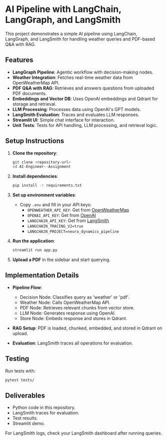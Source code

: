 # AI Pipeline with LangChain, LangGraph, and LangSmith

This project demonstrates a simple AI pipeline using LangChain, LangGraph, and LangSmith for handling weather queries and PDF-based Q&A with RAG.

## Features

- **LangGraph Pipeline**: Agentic workflow with decision-making nodes.
- **Weather Integration**: Fetches real-time weather data from OpenWeatherMap API.
- **PDF Q&A with RAG**: Retrieves and answers questions from uploaded PDF documents.
- **Embeddings and Vector DB**: Uses OpenAI embeddings and Qdrant for storage and retrieval.
- **LLM Processing**: Processes data using OpenAI's GPT models.
- **LangSmith Evaluation**: Traces and evaluates LLM responses.
- **Streamlit UI**: Simple chat interface for interaction.
- **Unit Tests**: Tests for API handling, LLM processing, and retrieval logic.

## Setup Instructions

1. **Clone the repository**:
   ```bash
   git clone <repository-url>
   cd AI-Engineer--Assignment
   ```

2. **Install dependencies**:
   ```bash
   pip install -r requirements.txt
   ```

3. **Set up environment variables**:
   - Copy `.env` and fill in your API keys:
     - `OPENWEATHER_API_KEY`: Get from [OpenWeatherMap](https://openweathermap.org/api)
     - `OPENAI_API_KEY`: Get from [OpenAI](https://platform.openai.com/)
     - `LANGCHAIN_API_KEY`: Get from [LangSmith](https://smith.langchain.com/)
     - `LANGCHAIN_TRACING_V2=true`
     - `LANGCHAIN_PROJECT=neura_dynamics_pipeline`

4. **Run the application**:
   ```bash
   streamlit run app.py
   ```

5. **Upload a PDF** in the sidebar and start querying.

## Implementation Details

- **Pipeline Flow**:
  - Decision Node: Classifies query as 'weather' or 'pdf'.
  - Weather Node: Calls OpenWeatherMap API.
  - PDF Node: Retrieves relevant chunks from vector store.
  - LLM Node: Generates response using OpenAI.
  - Store Node: Embeds response and stores in Qdrant.

- **RAG Setup**: PDF is loaded, chunked, embedded, and stored in Qdrant on upload.

- **Evaluation**: LangSmith traces all operations for evaluation.

## Testing

Run tests with:
```bash
pytest tests/
```

## Deliverables

- Python code in this repository.
- LangSmith traces for evaluation.
- Test results.
- Streamlit demo.

For LangSmith logs, check your LangSmith dashboard after running queries.

